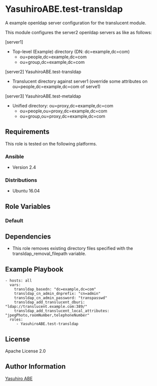YasuhiroABE.test-transldap
==========================

A example openldap server configuration for the translucent module.

This module configures the server2 openldap servers as like as follows:

[server1]

* Top-level (Example) directory (DN: dc=example,dc=com)
    * ou=people,dc=example,dc=com
    * ou=group,dc=example,dc=com 

[server2] YasuhiroABE.test-transldap

* Translucent directory against server1 (override some attributes on ou=people,dc=example,dc=com of serve1)

[server3] YasuhiroABE.test-metaldap

* Unified directory: ou=proxy,dc=example,dc=com
    * ou=people,ou=proxy,dc=example,dc=com
    * ou=group,ou=proxy,dc=example,dc=com
  
Requirements
------------

This role is tested on the following platforms.

### Ansible
- Version 2.4

### Distributions
- Ubuntu 16.04

Role Variables
--------------

### Default


Dependencies
------------

* This role removes existing directory files specified with the transldap_removal_filepath variable.

Example Playbook
----------------

    - hosts: all
      vars:
        transldap_basedn: "dc=example,dc=com"
        transldap_cn_admin_dnprefix: "cn=admin"
        transldap_cn_admin_password: "transpasswd"
        transldap_add_translucent_dburi: "ldap://translucent.example.com:389/"
        transldap_add_translucent_local_attributes: "jpegPhoto,roomNumber,telephoneNumber"
      roles:
         - YasuhiroABE.test-transldap

License
-------

Apache License 2.0

Author Information
------------------

[Yasuhiro ABE](http://www.yasundial.org/foaf.xml)

